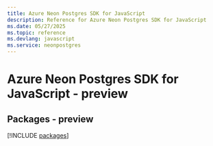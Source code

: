 ```yaml
---
title: Azure Neon Postgres SDK for JavaScript
description: Reference for Azure Neon Postgres SDK for JavaScript
ms.date: 05/27/2025
ms.topic: reference
ms.devlang: javascript
ms.service: neonpostgres
---
```

# Azure Neon Postgres SDK for JavaScript - preview
## Packages - preview
[!INCLUDE [packages](neon-postgres-index.md)]